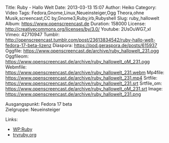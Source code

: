 Title: Ruby - Hallo Welt
Date: 2013-03-13 15:07
Author: Heiko
Category: Video
Tags: Fedora,Gnome,Linux,Neueinsteiger,Ogg Theora,ohne Musik,screencast,CC by,Gnome3,Ruby,irb,Rubyshell
Slug: ruby_hallowelt
Album: https://www.openscreencast.de
Duration: 158000
License: http://creativecommons.org/licenses/by/3.0/
Youtube: 2UsOuWG7_xI
Vimeo: 42710947
Tumblr: http://openscreencast.tumblr.com/post/23613834542/ruby-hallo-welt-fedora-17-beta-lizenz
Diaspora: https://pod.geraspora.de/posts/615937
Oggfile: https://www.openscreencast.de/archive/ruby_hallowelt_231.ogg
Oggfileom: https://www.openscreencast.de/archive/ruby_hallowelt_oM_231.ogg
Webmfile: https://www.openscreencast.de/archive/ruby_hallowelt_231.webm
Mp4file: https://www.openscreencast.de/archive/ruby_hallowelt_231.mp4
Srtfile: https://www.openscreencast.de/archive/ruby_hallowelt_231.srt
Srtfile_om: https://www.openscreencast.de/archive/ruby_hallowelt_oM_231.srt
Image: https://www.openscreencast.de/archive/ruby_hallowelt_231.png

Ausgangspunkt: Fedora 17 beta  
Zielgruppe: Neueinsteiger  

Links:

  * [WP:Ruby](http://de.wikipedia.org/wiki/Ruby_\(Programmiersprache\) "Link zu WP:Ruby")
  * [tryruby.org](http://tryruby.org/ "Link zu tryruby")

